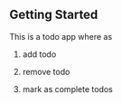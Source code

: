 
## Getting Started

This is a todo app where as

1. add todo

2. remove todo

3. mark as complete todos
